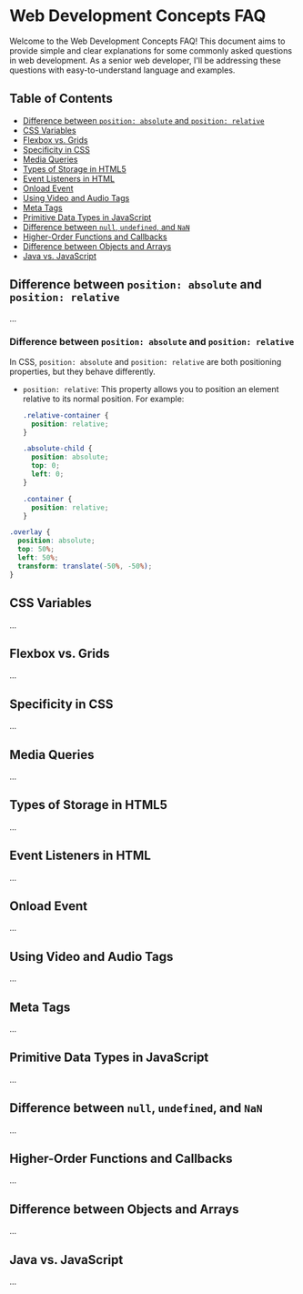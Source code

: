 # Web Development Concepts FAQ

Welcome to the Web Development Concepts FAQ! This document aims to provide simple and clear explanations for some commonly asked questions in web development. As a senior web developer, I'll be addressing these questions with easy-to-understand language and examples.

## Table of Contents

- [Difference between `position: absolute` and `position: relative`](#difference-between-position-absolute-and-position-relative)
- [CSS Variables](#css-variables)
- [Flexbox vs. Grids](#flexbox-vs-grids)
- [Specificity in CSS](#specificity-in-css)
- [Media Queries](#media-queries)
- [Types of Storage in HTML5](#types-of-storage-in-html5)
- [Event Listeners in HTML](#event-listeners-in-html)
- [Onload Event](#onload-event)
- [Using Video and Audio Tags](#using-video-and-audio-tags)
- [Meta Tags](#meta-tags)
- [Primitive Data Types in JavaScript](#primitive-data-types-in-javascript)
- [Difference between `null`, `undefined`, and `NaN`](#difference-between-null-undefined-and-nan)
- [Higher-Order Functions and Callbacks](#higher-order-functions-and-callbacks)
- [Difference between Objects and Arrays](#difference-between-objects-and-arrays)
- [Java vs. JavaScript](#java-vs-javascript)

## Difference between `position: absolute` and `position: relative`

...

### Difference between `position: absolute` and `position: relative`

In CSS, `position: absolute` and `position: relative` are both positioning properties, but they behave differently.

- `position: relative`: This property allows you to position an element relative to its normal position. For example:

  ```css
  .relative-container {
    position: relative;
  }

  .absolute-child {
    position: absolute;
    top: 0;
    left: 0;
  }

  .container {
    position: relative;
  }
  ```

```css
.overlay {
  position: absolute;
  top: 50%;
  left: 50%;
  transform: translate(-50%, -50%);
}
```

## CSS Variables

...

## Flexbox vs. Grids

...

## Specificity in CSS

...

## Media Queries

...

## Types of Storage in HTML5

...

## Event Listeners in HTML

...

## Onload Event

...

## Using Video and Audio Tags

...

## Meta Tags

...

## Primitive Data Types in JavaScript

...

## Difference between `null`, `undefined`, and `NaN`

...

## Higher-Order Functions and Callbacks

...

## Difference between Objects and Arrays

...

## Java vs. JavaScript

...

```

```
